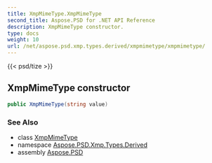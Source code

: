 ```yaml
---
title: XmpMimeType.XmpMimeType
second_title: Aspose.PSD for .NET API Reference
description: XmpMimeType constructor. 
type: docs
weight: 10
url: /net/aspose.psd.xmp.types.derived/xmpmimetype/xmpmimetype/
---
```

{{< psd/tize >}}
## XmpMimeType constructor

```csharp
public XmpMimeType(string value)
```

### See Also

* class [XmpMimeType](../)
* namespace [Aspose.PSD.Xmp.Types.Derived](../../xmpmimetype/)
* assembly [Aspose.PSD](../../../)


